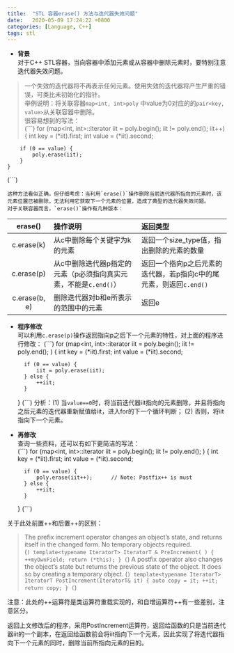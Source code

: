 ```yaml
---
title:  "STL 容器erase() 方法与迭代器失效问题"
date:   2020-05-09 17:24:22 +0800
categories: [Language, C++]
tags: stl
---
```


+ **背景**  
对于C++ STL容器，当向容器中添加元素或从容器中删除元素时，要特别注意迭代器失效问题。  
> 一个失效的迭代器将不再表示任何元素。使用失效的迭代器将产生严重的错误，可类比未初始化的指针。  
举例说明：将关联容器`map<int, int>poly` 中value为0对应的的`pair<key, value>`从关联容器中删除。  
很容易想到的写法：  
(```)
	for (map<int, int>::iterator iit = poly.begin(); iit != poly.end(); iit++) {
        int key   = (*iit).first;
        int value = (*iit).second;

        if (0 == value) {
            poly.erase(iit);
        }
    }
(```)

	这种方法看似正确，但仔细考虑：当利用`erase()`操作删除当前迭代器所指向的元素时，该元素位置已被删除，无法利用它获取下一个元素的位置，造成了典型的迭代器失效问题。  
	对于关联容器而言，`erase()`操作有几种版本：

erase()      |操作说明|返回类型
:-----------:|:-------|:-------
c.erase(k)   |从c中删除每个关键字为k的元素| 返回一个size_type值，指出删除的元素的数量
c.erase(p)   |从c中删除迭代器p指定的元素（p必须指向真实元素，不能是`c.end()`）| 返回一个指向p之后元素的迭代器，若p指向c中的尾元素，则返回`c.end()`
c.erase(b, e)|删除迭代器对b和e所表示的范围中的元素|返回e

+ **程序修改**  
可以利用`c.erase(p)`操作返回指向p之后下一个元素的特性，对上面的程序进行修改：
(```)
	for (map<int, int>::iterator iit = poly.begin(); iit != poly.end(); ) {
        int key   = (*iit).first;
        int value = (*iit).second;

        if (0 == value) {
            iit = poly.erase(iit);
        } else {
			++iit;	
		}
    }
(```)
分析：(1) 当`value==0`时，将当前迭代器iit指向的元素删除，并且将指向之后元素的迭代器重新赋值给iit，进入for的下一个循环判断；
(2) 否则，将iit指向下一个元素。  

+ **再修改**  
查询一些资料，还可以有如下更简洁的写法：  
(```)
	for (map<int, int>::iterator iit = poly.begin(); iit != poly.end(); ) {
        int key   = (*iit).first;
        int value = (*iit).second;

        if (0 == value) {
            poly.erase(iit++);		// Note: Postfix++ is must
        } else {
			++iit;	
		}
    }
(```)

关于此处前置++和后置++的区别： 
> The prefix increment operator changes an object’s state, and returns itself in the changed form. No temporary objects required.  
(```)
	template<typename IteratorT>
	IteratorT & PreIncrement( )
	{
	   ++myOwnField;
	   return (*this);
	}
(```)
> A postfix operator also changes the object’s state but returns the previous state of the object. It does so by creating a temporary object.
(```)
	template<typename IteratorT>
	IteratorT PostIncrement(IteratorT& it)
	{
	   auto copy = it;
	   ++it;
	   return copy;
	}
(```)

注意：此处的++运算符是类运算符重载实现的，和自增运算符++有一些差别，注意区分。  

返回上文修改后的程序，采用PostIncrement运算符，返回给函数的只是当前迭代器iit的一个副本，在返回给函数前会将iit指向下一个元素，因此实现了将迭代器指向下一个元素的同时，删除当前所指向元素的目的。
